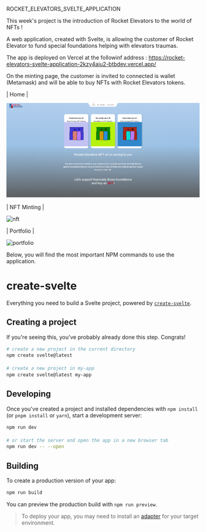 ROCKET_ELEVATORS_SVELTE_APPLICATION

This week's project is the introduction of Rocket Elevators to the world of NFTs !

A web application, created with Svelte, is allowing the customer of Rocket Elevator to fund special foundations helping with elevators traumas.

The app is deployed on Vercel at the followinf address : https://rocket-elevators-svelte-application-2kzy4aiu2-btbdev.vercel.app/

On the minting page, the customer is invited to connected is wallet (Metamask) and will be able to buy NFTs with Rocket Elevators tokens.

| Home |

<img src="static/Home.png" alt="home"/>

| NFT Minting |

<img src="Nft.png" alt="nft"/>

| Portfolio |

<img src="Portfilio.png" alt="portfolio"/>

Below, you will find the most important NPM commands to use the application.

# create-svelte

Everything you need to build a Svelte project, powered by [`create-svelte`](https://github.com/sveltejs/kit/tree/master/packages/create-svelte).

## Creating a project

If you're seeing this, you've probably already done this step. Congrats!

```bash
# create a new project in the current directory
npm create svelte@latest

# create a new project in my-app
npm create svelte@latest my-app
```

## Developing

Once you've created a project and installed dependencies with `npm install` (or `pnpm install` or `yarn`), start a development server:

```bash
npm run dev

# or start the server and open the app in a new browser tab
npm run dev -- --open
```

## Building

To create a production version of your app:

```bash
npm run build
```

You can preview the production build with `npm run preview`.

> To deploy your app, you may need to install an [adapter](https://kit.svelte.dev/docs/adapters) for your target environment.
